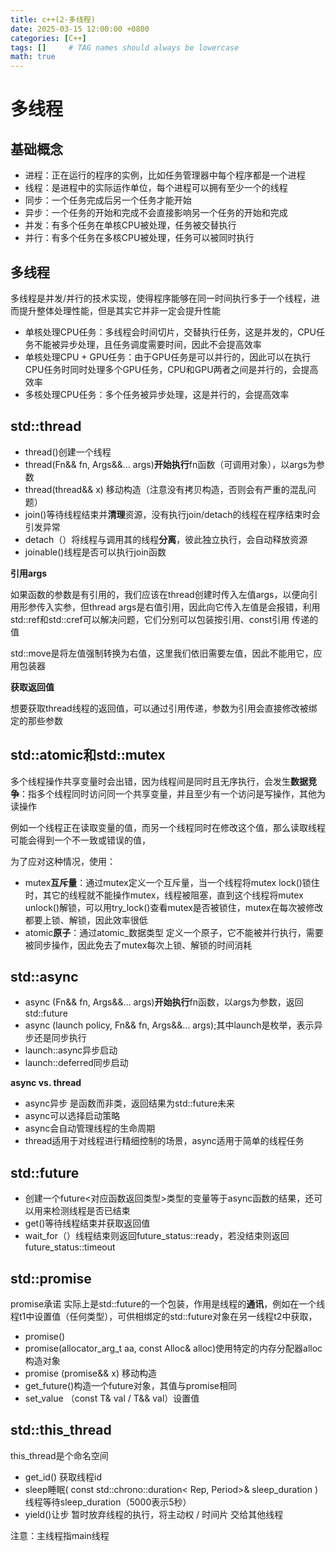 ```yaml
---
title: c++(2·多线程)
date: 2025-03-15 12:00:00 +0800
categories: [C++]
tags: []     # TAG names should always be lowercase
math: true
---
```

# 多线程

## 基础概念

* 进程：正在运行的程序的实例，比如任务管理器中每个程序都是一个进程
* 线程：是进程中的实际运作单位，每个进程可以拥有至少一个的线程
* 同步：一个任务完成后另一个任务才能开始
* 异步：一个任务的开始和完成不会直接影响另一个任务的开始和完成
* 并发：有多个任务在单核CPU被处理，任务被交替执行
* 并行：有多个任务在多核CPU被处理，任务可以被同时执行

## 多线程

多线程是并发/并行的技术实现，使得程序能够在同一时间执行多于一个线程，进而提升整体处理性能，但是其实它并非一定会提升性能

* 单核处理CPU任务：多线程会时间切片，交替执行任务，这是并发的，CPU任务不能被异步处理，且任务调度需要时间，因此不会提高效率
* 单核处理CPU + GPU任务：由于GPU任务是可以并行的，因此可以在执行CPU任务时同时处理多个GPU任务，CPU和GPU两者之间是并行的，会提高效率
* 多核处理CPU任务：多个任务被异步处理，这是并行的，会提高效率

## std::thread

* thread()创建一个线程
* thread(Fn&& fn, Args&&… args)**开始执行**fn函数（可调用对象），以args为参数
* thread(thread&& x) 移动构造（注意没有拷贝构造，否则会有严重的混乱问题）
* join()等待线程结束并**清理**资源，没有执行join/detach的线程在程序结束时会引发异常
* detach（）将线程与调用其的线程**分离**，彼此独立执行，会自动释放资源
* joinable()线程是否可以执行join函数

**引用args**

如果函数的参数是有引用的，我们应该在thread创建时传入左值args，以便向引用形参传入实参，但thread args是右值引用，因此向它传入左值是会报错，利用std::ref和std::cref可以解决问题，它们分别可以包装按引用、const引用 传递的值

std::move是将左值强制转换为右值，这里我们依旧需要左值，因此不能用它，应用包装器

**获取返回值**

想要获取thread线程的返回值，可以通过引用传递，参数为引用会直接修改被绑定的那些参数

## std::atomic和std::mutex

多个线程操作共享变量时会出错，因为线程间是同时且无序执行，会发生**数据竞争**：指多个线程同时访问同一个共享变量，并且至少有一个访问是写操作，其他为读操作

例如一个线程正在读取变量的值，而另一个线程同时在修改这个值，那么读取线程可能会得到一个不一致或错误的值，

为了应对这种情况，使用：

* mutex**互斥量**：通过mutex定义一个互斥量，当一个线程将mutex lock()锁住时，其它的线程就不能操作mutex，线程被阻塞，直到这个线程将mutex unlock()解锁，可以用try_lock()查看mutex是否被锁住，mutex在每次被修改都要上锁、解锁，因此效率很低
* atomic**原子**：通过atomic_数据类型 定义一个原子，它不能被并行执行，需要被同步操作，因此免去了mutex每次上锁、解锁的时间消耗

## std::async

* async (Fn&& fn, Args&&… args)**开始执行**fn函数，以args为参数，返回std::future
* async (launch policy, Fn&& fn, Args&&… args);其中launch是枚举，表示异步还是同步执行
* launch::async异步启动
* launch::deferred同步启动

**async vs. thread**

* async异步 是函数而非类，返回结果为std::future未来
* async可以选择启动策略
* async会自动管理线程的生命周期
* thread适用于对线程进行精细控制的场景，async适用于简单的线程任务

## std::future

* 创建一个future<对应函数返回类型>类型的变量等于async函数的结果，还可以用来检测线程是否已结束
* get()等待线程结束并获取返回值
* wait_for（）线程结束则返回future_status::ready，若没结束则返回future_status::timeout

## std::promise

promise承诺 实际上是std::future的一个包装，作用是线程的**通讯**，例如在一个线程t1中设置值（任何类型），可供相绑定的std::future对象在另一线程t2中获取，

* promise()
* promise(allocator_arg_t aa, const Alloc& alloc)使用特定的内存分配器alloc构造对象
* promise (promise&& x) 移动构造
* get_future()构造一个future对象，其值与promise相同
* set_value （const T& val / T&& val）设置值

## std::this_thread

this_thread是个命名空间

* get_id()	获取线程id
* sleep睡眠( const std::chrono::duration< Rep, Period>& sleep_duration )线程等待sleep_duration（5000表示5秒）
* yield()让步 暂时放弃线程的执行，将主动权 / 时间片 交给其他线程

注意：主线程指main线程

